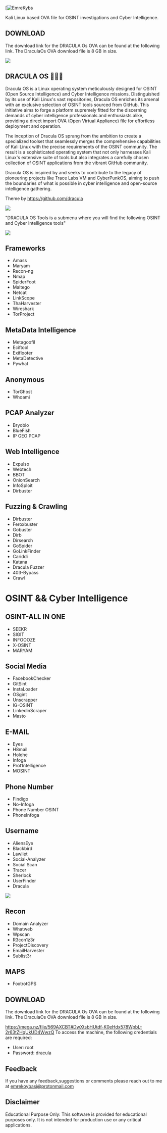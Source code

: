 [![EmreKybs](https://img.shields.io/badge/MadeBy-Emrekybs-purple) 

Kali Linux based OVA file for OSINT investigations and Cyber Intelligence.

## DOWNLOAD
The download link for the DRACULA Os OVA can be found at the following link.
The DraculaOs OVA download file is 8 GB in size.

<img src="https://github.com/emrekybs/DraculaOS-/blob/main/7.png">

## DRACULA OS 🧛🏻‍♀️ 
Dracula OS is a Linux operating system meticulously designed for OSINT (Open Source Intelligence) and Cyber ​​Intelligence missions.
Distinguished by its use of Kali Linux's vast repositories, Dracula OS enriches its arsenal with an exclusive selection of OSINT tools sourced from GitHub. 
This initiative aims to forge a platform supremely fitted for the discerning demands of cyber intelligence professionals and enthusiasts alike, providing a direct import OVA (Open Virtual Appliance) file for effortless deployment and operation.

The inception of Dracula OS sprang from the ambition to create a specialized toolset that seamlessly merges the comprehensive capabilities of Kali Linux with the precise requirements of the OSINT community. 
The result is a sophisticated operating system that not only harnesses Kali Linux's extensive suite of tools but also integrates a carefully chosen collection of OSINT applications from the vibrant GitHub community.

Dracula OS is inspired by and seeks to contribute to the legacy of pioneering projects like Trace Labs VM and CyberPunkOS, aiming to push the boundaries of what is possible in cyber intelligence and open-source intelligence gathering.

Theme by https://github.com/dracula

<img src="https://github.com/emrekybs/DraculaOS-/blob/main/fuzzer.png">


"DRACULA OS Tools is a submenu where you will find the following OSINT and Cyber Intelligence tools"

<img src="https://github.com/emrekybs/DraculaOS-/blob/main/dracula.png">


## Frameworks
* Amass
* Maryam
* Recon-ng
* Nmap
* SpiderFoot
* Maltego
* Netcat
* LinkScope
* ThaHarvester
* Wireshark
* TorProject

## MetaData Intelligence
* Metagoofil
* Eciftool
* Exiflooter
* MetaDetective
* Pywhat

## Anonymous
* TorGhost
* Whoami

## PCAP Analyzer
* Bryobio
* BlueFish
* IP GEO PCAP

## Web Intelligence 
* Expulso
* Webtech
* BBOT
* OnionSearch
* InfoSploit
* Dirbuster 

## Fuzzing & Crawling
* Dirbuster
* Feroxbuster
* Gobuster
* Dirb
* Dirsearch
* GoSpider
* GoLinkFinder
* Cariddi
* Katana
* Dracula Fuzzer
* 403-Bypass
* Crawl

# OSINT && Cyber Intelligence
## OSINT-ALL IN ONE
* SEEKR
* SIGIT
* INFOOOZE
* X-OSINT
* MARYAM

## Social Media
* FacebookChecker
* GitSint
* InstaLoader
* OSgint
* Unscrapper
* IG-OSINT
* LinkedinScraper
* Masto

## E-MAIL
* Eyes
* H8mail
* Holehe
* Infoga
* Prot1ntelligence
* MOSINT

## Phone Number
* Findigo
* No-Infoga
* Phone Number OSINT
* PhoneInfoga

## Username
* AliensEye
* Blackbird
* Lawliet
* Social-Analyzer
* Social Scan
* Tracer
* Sherlock
* UserFinder
* Dracula

<img src="https://github.com/emrekybs/DraculaOS-/blob/main/4.png">

## Recon
* Domain Analyzer
* Whatweb
* Wpscan
* R3con1z3r
* ProjectDiscovery 
* EmailHarvester
* Sublist3r

## MAPS
* FoxtrotGPS

## DOWNLOAD
The download link for the DRACULA Os OVA can be found at the following link.
The DraculaOs OVA download file is 8 GB in size.

https://mega.nz/file/569AXCBT#DwXtsbHUtdf-K0eHdx578WpbL-2r63tZHqUkUD4WwzQ
To access the machine, the following credentials are required:

* User: root
* Password: dracula


## Feedback
If you have any feedback,suggestions or comments please reach out to me at emrekoybasi@protonmail.com

## Disclaimer
Educational Purpose Only: This software is provided for educational purposes only. It is not intended for production use or any critical applications.








